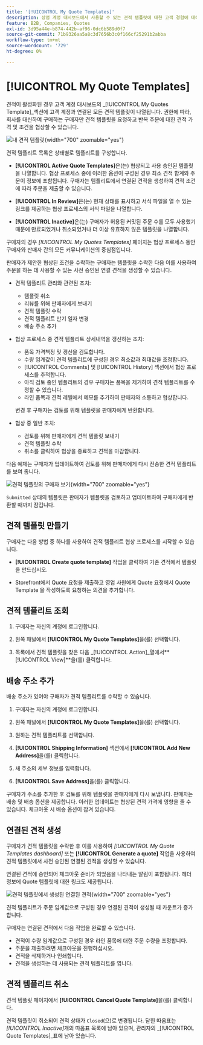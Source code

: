 ```yaml
---
title: '[!UICONTROL My Quote Templates]'
description: 상점 계정 대시보드에서 사용할 수 있는 견적 템플릿에 대한 고객 경험에 대해 알아봅니다.
feature: B2B, Companies, Quotes
exl-id: 3d95a44e-b874-442b-af96-0dc6b589d0f7
source-git-commit: 71b9326aa5a8c3d7656b3c0f166cf25291b2abba
workflow-type: tm+mt
source-wordcount: '729'
ht-degree: 0%

---
```


# [!UICONTROL My Quote Templates]

견적이 활성화된 경우 고객 계정 대시보드의 _[!UICONTROL My Quotes Template]_섹션에 고객 계정과 연결된 모든 견적 템플릿이 나열됩니다. 권한에 따라, 회사를 대신하여 구매하는 구매자만 견적 템플릿을 요청하고 반복 주문에 대한 견적 가격 및 조건을 협상할 수 있습니다.

![내 견적 템플릿](./assets/account-dashboard-quote-templates-list.png){width="700" zoomable="yes"}

견적 템플리트 목록은 상태별로 템플리트를 구성합니다.

- **[!UICONTROL Active Quote Templates]**&#x200B;은(는) 협상되고 사용 승인된 템플릿을 나열합니다. 협상 프로세스 중에 이러한 옵션이 구성된 경우 최소 견적 합계와 주문이 정보에 포함됩니다. 구매자는 템플리트에서 연결된 견적을 생성하여 견적 조건에 따라 주문을 제출할 수 있습니다.

- **[!UICONTROL In Review]**&#x200B;은(는) 현재 상태를 표시하고 서식 파일을 열 수 있는 링크를 제공하는 협상 프로세스의 서식 파일을 나열합니다.

- **[!UICONTROL Inactive]**&#x200B;은(는) 구매자가 허용된 커밋된 주문 수를 모두 사용했기 때문에 만료되었거나 취소되었거나 더 이상 유효하지 않은 템플릿을 나열합니다.

구매자의 경우 *[!UICONTROL My Quotes Templates]* 페이지는 협상 프로세스 동안 구매자와 판매자 간의 모든 커뮤니케이션의 중심점입니다.

판매자가 제안한 협상된 조건을 수락하는 구매자는 템플릿을 수락한 다음 이를 사용하여 주문을 하는 데 사용할 수 있는 사전 승인된 연결 견적을 생성할 수 있습니다.

- 견적 템플리트 관리와 관련된 조치:

   - 템플릿 취소
   - 리뷰를 위해 판매자에게 보내기
   - 견적 템플릿 수락
   - 견적 템플리트 만기 일자 변경
   - 배송 주소 추가

- 협상 프로세스 중 견적 템플리트 상세내역을 갱신하는 조치:

   - 품목 가격책정 및 갱신을 검토합니다.
   - 수량 임계값이 견적 템플리트에 구성된 경우 최소값과 최대값을 조정합니다.
   - [!UICONTROL Comments] 및 [!UICONTROL History] 섹션에서 협상 프로세스를 추적합니다.
   - 아직 검토 중인 템플리트의 경우 구매자는 품목을 제거하여 견적 템플리트를 수정할 수 있습니다.
   - 라인 품목과 견적 레벨에서 메모를 추가하여 판매자와 소통하고 협상합니다.

  변경 후 구매자는 검토를 위해 템플릿을 판매자에게 반환합니다.

- 협상 중 일반 조치:

   - 검토를 위해 판매자에게 견적 템플릿 보내기
   - 견적 템플릿 수락
   - 취소를 클릭하여 협상을 종료하고 견적을 마감합니다.

다음 예제는 구매자가 업데이트하여 검토를 위해 판매자에게 다시 전송한 견적 템플리트를 보여 줍니다.

![견적 템플릿의 구매자 보기](./assets/account-dashboard-my-quote-template-detailed.png){width="700" zoomable="yes"}

`Submitted` 상태의 템플릿은 판매자가 템플릿을 검토하고 업데이트하여 구매자에게 반환할 때까지 잠깁니다.

## 견적 템플릿 만들기

구매자는 다음 방법 중 하나를 사용하여 견적 템플리트 협상 프로세스를 시작할 수 있습니다.

- **[!UICONTROL Create quote template]** 작업을 클릭하여 기존 견적에서 템플릿을 만드십시오.

- Storefront에서 Quote 요청을 제출하고 영업 사원에게 Quote 요청에서 Quote Template 을 작성하도록 요청하는 의견을 추가합니다.

## 견적 템플리트 조회

1. 구매자는 자신의 계정에 로그인합니다.

1. 왼쪽 패널에서 **[!UICONTROL My Quote Templates]**&#x200B;을(를) 선택합니다.

1. 목록에서 견적 템플릿을 찾은 다음 _[!UICONTROL Action]_열에서&#x200B;**[!UICONTROL View]**을(를) 클릭합니다.

## 배송 주소 추가

배송 주소가 있어야 구매자가 견적 템플리트를 수락할 수 있습니다.

1. 구매자는 자신의 계정에 로그인합니다.

1. 왼쪽 패널에서 **[!UICONTROL My Quote Templates]**&#x200B;을(를) 선택합니다.

1. 원하는 견적 템플리트를 선택합니다.

1. **[!UICONTROL Shipping Information]** 섹션에서 **[!UICONTROL Add New Address]**&#x200B;을(를) 클릭합니다.

1. 새 주소의 세부 정보를 입력합니다.

1. **[!UICONTROL Save Address]**&#x200B;을(를) 클릭합니다.

구매자가 주소를 추가한 후 검토를 위해 템플릿을 판매자에게 다시 보냅니다. 판매자는 배송 및 배송 옵션을 제공합니다. 이러한 업데이트는 협상된 견적 가격에 영향을 줄 수 있습니다. 체크아웃 시 배송 옵션이 잠겨 있습니다.

## 연결된 견적 생성

구매자가 견적 템플릿을 수락한 후 이를 사용하여 *[!UICONTROL My Quote Templates dashboard]* 또는 **[!UICONTROL Generate a quote]** 작업을 사용하여 견적 템플릿에서 사전 승인된 연결된 견적을 생성할 수 있습니다.

연결된 견적에 승인되어 체크아웃 준비가 되었음을 나타내는 알림이 포함됩니다. 헤더 정보에 Quote 템플릿에 대한 링크도 제공됩니다.

![견적 템플릿에서 생성된 연결된 견적](./assets/quote-templates-linked-quote.png){width="700" zoomable="yes"}

견적 템플리트가 주문 임계값으로 구성된 경우 연결된 견적이 생성될 때 카운트가 증가합니다.

구매자는 연결된 견적에서 다음 작업을 완료할 수 있습니다.

- 견적이 수량 임계값으로 구성된 경우 라인 품목에 대한 주문 수량을 조정합니다.
- 주문을 제출하려면 체크아웃을 진행하십시오.
- 견적을 삭제하거나 인쇄합니다.
- 견적을 생성하는 데 사용되는 견적 템플리트를 엽니다.

## 견적 템플리트 취소

견적 템플릿 페이지에서 **[!UICONTROL Cancel Quote Template]**&#x200B;을(를) 클릭합니다.

견적 템플릿이 취소되어 견적 상태가 `Closed`(으)로 변경됩니다. 닫힌 따옴표는 *[!UICONTROL Inactive]*&#x200B;개의 따옴표 목록에 남아 있으며, 관리자의 _[!UICONTROL Quote Templates]_표에 남아 있습니다.
